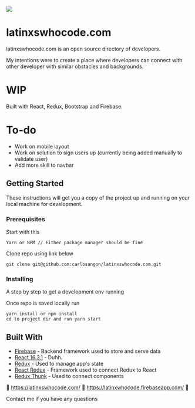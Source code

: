 <img src="http://carlos.angon.me/github/_latinxWhoCode@2x.png" />

# latinxswhocode.com
latinxswhocode.com is an open source directory of developers.



My intentions were to create a place where developers can connect with other developer with similar obstacles and backgrounds.

# WIP
Built with React, Redux, Bootstrap and Firebase.

# To-do
- Work on mobile layout
- Work on solution to sign users up (currently being added manually to validate user)
- Add more skill to navbar


## Getting Started

These instructions will get you a copy of the project up and running on your local machine for development.

### Prerequisites

Start with this

```
Yarn or NPM // Either package manager should be fine
```

Clone repo using link below

```
git clone git@github.com:carlosangon/latinxswhocode.com.git
```

### Installing

A step by step to get a development env running

Once repo is saved locally run

```
yarn install or npm install
cd to project dir and run yarn start

```

## Built With

* [Firebase](https://firebase.google.com/) - Backend framework used to store and serve data
* [React 16.3.1](https://github.com/facebook/react/releases) - Duhh.
* [Redux](https://redux.js.org/) - Used to manage app's state
* [React Redux](https://github.com/reduxjs/react-redux) - Framework used to connect Redux to React
* [Redux Thunk](https://github.com/reduxjs/redux-thunk) - Used to connect components 



🙌 https://latinxswhocode.com/ 🙌 https://latinxwhocode.firebaseapp.com/ 🙌

Contact me if you have any questions
